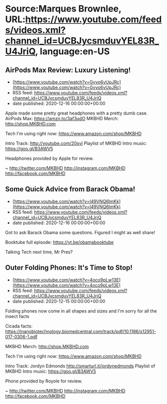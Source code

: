 # Source:Marques Brownlee, URL:https://www.youtube.com/feeds/videos.xml?channel_id=UCBJycsmduvYEL83R_U4JriQ, language:en-US

## AirPods Max Review: Luxury Listening!
 - [https://www.youtube.com/watch?v=Gvvo6vUpJRc](https://www.youtube.com/watch?v=Gvvo6vUpJRc)
 - RSS feed: https://www.youtube.com/feeds/videos.xml?channel_id=UCBJycsmduvYEL83R_U4JriQ
 - date published: 2020-12-16 00:00:00+00:00

Apple made some pretty great headphones with a pretty dumb case.
AirPods Max: https://amzn.to/3af3udO
MKBHD Merch: http://shop.MKBHD.com

Tech I'm using right now: https://www.amazon.com/shop/MKBHD

Intro Track: http://youtube.com/20syl
Playlist of MKBHD Intro music: https://goo.gl/B3AWV5

Headphones provided by Apple for review.

~
http://twitter.com/MKBHD
http://instagram.com/MKBHD
http://facebook.com/MKBHD

## Some Quick Advice from Barack Obama!
 - [https://www.youtube.com/watch?v=I49VNQ6lmKk](https://www.youtube.com/watch?v=I49VNQ6lmKk)
 - RSS feed: https://www.youtube.com/feeds/videos.xml?channel_id=UCBJycsmduvYEL83R_U4JriQ
 - date published: 2020-12-16 00:00:00+00:00

Got to ask Barack Obama some questions. Figured I might as well share!

Booktube full episode: https://yt.be/obamabooktube

Talking Tech next time, Mr Pres?

## Outer Folding Phones: It's Time to Stop!
 - [https://www.youtube.com/watch?v=4oco9pLw13E](https://www.youtube.com/watch?v=4oco9pLw13E)
 - RSS feed: https://www.youtube.com/feeds/videos.xml?channel_id=UCBJycsmduvYEL83R_U4JriQ
 - date published: 2020-12-15 00:00:00+00:00

Folding phones now come in all shapes and sizes and I'm sorry for all the insect facts

Cicada facts: https://jnanobiotechnology.biomedcentral.com/track/pdf/10.1186/s12951-017-0306-1.pdf

MKBHD Merch: http://shop.MKBHD.com

Tech I'm using right now: https://www.amazon.com/shop/MKBHD

Intro Track: Jordyn Edmonds http://smarturl.it/jordynedmonds
Playlist of MKBHD Intro music: https://goo.gl/B3AWV5

Phone provided by Royole for review.

~
http://twitter.com/MKBHD
http://instagram.com/MKBHD
http://facebook.com/MKBHD

